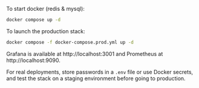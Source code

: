 To start docker (redis & mysql):

```bash
docker compose up -d
```

To launch the production stack:

```bash
docker compose -f docker-compose.prod.yml up -d
```

Grafana is available at http://localhost:3001 and Prometheus at http://localhost:9090.

For real deployments, store passwords in a `.env` file or use Docker secrets, and test the stack on a staging environment before going to production.
